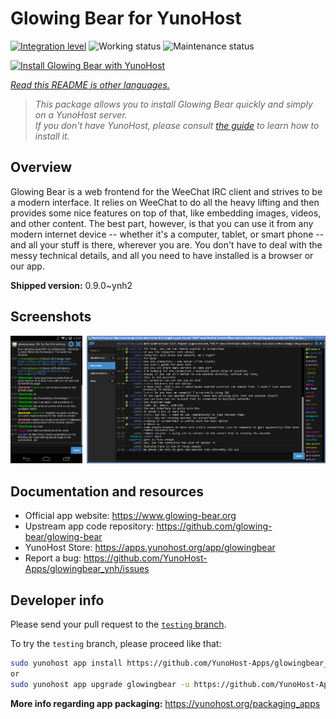 <!--
N.B.: This README was automatically generated by <https://github.com/YunoHost/apps/tree/master/tools/readme_generator>
It shall NOT be edited by hand.
-->

# Glowing Bear for YunoHost

[![Integration level](https://dash.yunohost.org/integration/glowingbear.svg)](https://dash.yunohost.org/appci/app/glowingbear) ![Working status](https://ci-apps.yunohost.org/ci/badges/glowingbear.status.svg) ![Maintenance status](https://ci-apps.yunohost.org/ci/badges/glowingbear.maintain.svg)

[![Install Glowing Bear with YunoHost](https://install-app.yunohost.org/install-with-yunohost.svg)](https://install-app.yunohost.org/?app=glowingbear)

*[Read this README is other languages.](./ALL_README.md)*

> *This package allows you to install Glowing Bear quickly and simply on a YunoHost server.*  
> *If you don't have YunoHost, please consult [the guide](https://yunohost.org/install) to learn how to install it.*

## Overview

Glowing Bear is a web frontend for the WeeChat IRC client and strives to be a modern interface. It relies on WeeChat to do all the heavy lifting and then provides some nice features on top of that, like embedding images, videos, and other content. The best part, however, is that you can use it from any modern internet device -- whether it's a computer, tablet, or smart phone -- and all your stuff is there, wherever you are. You don't have to deal with the messy technical details, and all you need to have installed is a browser or our app.

**Shipped version:** 0.9.0~ynh2

## Screenshots

![Screenshot of Glowing Bear](./doc/screenshots/screenshot.png)

## Documentation and resources

- Official app website: <https://www.glowing-bear.org>
- Upstream app code repository: <https://github.com/glowing-bear/glowing-bear>
- YunoHost Store: <https://apps.yunohost.org/app/glowingbear>
- Report a bug: <https://github.com/YunoHost-Apps/glowingbear_ynh/issues>

## Developer info

Please send your pull request to the [`testing` branch](https://github.com/YunoHost-Apps/glowingbear_ynh/tree/testing).

To try the `testing` branch, please proceed like that:

```bash
sudo yunohost app install https://github.com/YunoHost-Apps/glowingbear_ynh/tree/testing --debug
or
sudo yunohost app upgrade glowingbear -u https://github.com/YunoHost-Apps/glowingbear_ynh/tree/testing --debug
```

**More info regarding app packaging:** <https://yunohost.org/packaging_apps>
